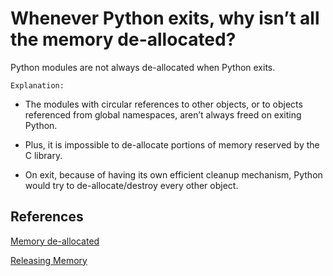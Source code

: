 # Whenever Python exits, why isn’t all the memory de-allocated?

Python modules are not always de-allocated when Python exits.

`Explanation:`

* The modules with circular references to other objects, or to objects referenced from global namespaces, aren’t always freed on exiting Python.

* Plus, it is impossible to de-allocate portions of memory reserved by the C library.

* On exit, because of having its own efficient cleanup mechanism, Python would try to de-allocate/destroy every other object.

## References

[Memory de-allocated](https://www.edureka.co/community/10857/whenever-you-exit-python-is-all-memory-de-allocated)

[Releasing Memory](http://net-informations.com/python/iq/memory.htm)
